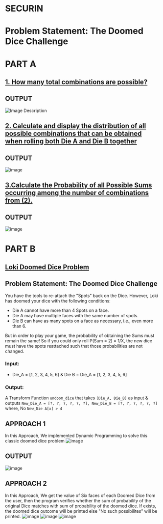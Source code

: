 # SECURIN
# Problem Statement: The Doomed Dice Challenge
# PART A
## [1. How many total combinations are possible?](https://github.com/Rallycode/Securin/blob/main/src/partA/Question1.java)
## OUTPUT
![Image Description](https://github.com/Rallycode/Securin/assets/122144615/1056c1b9-7555-4774-a079-9ab7bd1e2113)
## [2. Calculate and display the distribution of all possible combinations that can be obtained when rolling both Die A and Die B together](https://github.com/Rallycode/Securin/blob/main/src/partA/Question2.java)
## OUTPUT
![image](https://github.com/Rallycode/Securin/assets/122144615/09dfff7c-0e52-4319-8eb8-a01b8b954f4d)
## [3.Calculate the Probability of all Possible Sums occurring among the number of combinations from (2).](https://github.com/Rallycode/Securin/blob/main/src/partA/Question2.java)
## OUTPUT
![image](https://github.com/Rallycode/Securin/assets/122144615/412f8d04-1817-485b-9d5d-7965a41a6b41)
# PART B
## [Loki Doomed Dice Problem](https://github.com/Rallycode/Securin/blob/main/src/partB/Question1ByDynamicProgramming.java)
## Problem Statement: The Doomed Dice Challenge

You have the tools to re-attach the "Spots" back on the Dice. However, Loki has doomed your dice with the following conditions:

- Die A cannot have more than 4 Spots on a face.
- Die A may have multiple faces with the same number of spots.
- Die B can have as many spots on a face as necessary, i.e., even more than 6.

But in order to play your game, the probability of obtaining the Sums must remain the same! So if you could only roll P(Sum = 2) = 1/X, the new dice must have the spots reattached such that those probabilities are not changed.

### Input:

- Die_A = [1, 2, 3, 4, 5, 6] & Die B = Die_A = [1, 2, 3, 4, 5, 6]

### Output:

A Transform Function `undoom_dice` that takes `(Die_A, Die_B)` as input & outputs `New_Die_A = [?, ?, ?, ?, ?, ?], New_Die_B = [?, ?, ?, ?, ?, ?]` where, No `New_Die A[x] > 4`

## APPROACH 1
In this Approach, We implemented Dynamic Programming to solve this classic doomed dice problem
![image](https://github.com/Rallycode/Securin/assets/122144615/f2c7080f-85e7-4857-8e6d-8b1149cec7db)
## OUTPUT
![image](https://github.com/Rallycode/Securin/assets/122144615/0da919ea-d244-47c5-bab2-848e511ba699)

## APPROACH 2
In this Approach, We get the value of Six faces of each Doomed Dice from the user, then the program verifies whether the sum of probability of the original Dice matches with sum of probability of the doomed dice. If exists, the doomed dice outcome will be printed else "No such possibilites" will be printed. 
![image](https://github.com/Rallycode/Securin/assets/122144615/ae11eefe-18db-46c3-83f5-bb127612a864)
![image](https://github.com/Rallycode/Securin/assets/122144615/a8bbe215-828e-4e1f-b47a-4191e8222014)
![image](https://github.com/Rallycode/Securin/assets/122144615/45ab4d90-a5d7-4e64-ba4e-41e3025aafb1)
